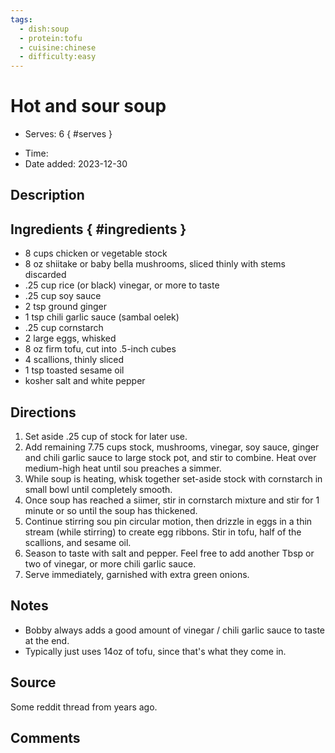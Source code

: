 ```yaml
---
tags:
  - dish:soup
  - protein:tofu
  - cuisine:chinese
  - difficulty:easy
---
```

<!-- Tags can have colon, but no space around it -->

# Hot and sour soup

<!-- Serves has to be a single number, no dashes, but text is allowed after the
number (e.g., 24 cookies) -->
- Serves: 6
{ #serves }
<!-- Time is not parsed, so anything can be input here, and additional
values can be added (e.g., "active time", "cooking time", etc) -->
- Time: 
- Date added:  2023-12-30

## Description

## Ingredients { #ingredients }

<!-- Decimals are allowed, fractions are not. For ranges, use only a single dash
and no spaces between the numbers. -->

- 8 cups chicken or vegetable stock
- 8 oz shiitake or baby bella mushrooms, sliced thinly with stems discarded
- .25 cup rice (or black) vinegar, or more to taste
- .25 cup soy sauce
- 2 tsp ground ginger
- 1 tsp chili garlic sauce (sambal oelek)
- .25 cup cornstarch
- 2 large eggs, whisked
- 8 oz firm tofu, cut into .5-inch cubes
- 4 scallions, thinly sliced
- 1 tsp toasted sesame oil
- kosher salt and white pepper

## Directions

<!-- If you have a direction that refers to a number of some ingredient, wrap
the number in asterisks and add `{.ingredient-num}` afterwards. For example,
write `Add 2 Tbsp oil to pan` as `Add *2*{.ingredient-num} to pan`. This allows
us to properly change the number when changing the serves value. -->

1. Set aside .25 cup of stock for later use.
2. Add remaining 7.75 cups stock, mushrooms, vinegar, soy sauce, ginger and
   chili garlic sauce to large stock pot, and stir to combine. Heat over
   medium-high heat until sou preaches a simmer.
3. While soup is heating, whisk together set-aside stock with cornstarch in
   small bowl until completely smooth.
4. Once soup has reached a siimer, stir in cornstarch mixture and stir for 1
   minute or so until the soup has thickened.
5. Continue stirring sou pin circular motion, then drizzle in eggs in a thin
   stream (while stirring) to create egg ribbons. Stir in tofu, half of the
   scallions, and sesame oil.
6. Season to taste with salt and pepper. Feel free to add another Tbsp or two of
   vinegar, or more chili garlic sauce.
7. Serve immediately, garnished with extra green onions.

## Notes

<!-- Delete section if no additional notes -->

- Bobby always adds a good amount of vinegar / chili garlic sauce to taste at
  the end.
- Typically just uses 14oz of tofu, since that's what they come in.

## Source

Some reddit thread from years ago.

## Comments
